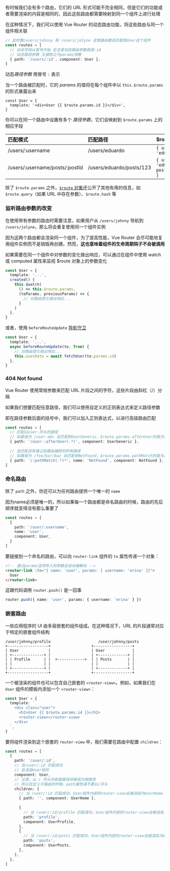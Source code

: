 有时候我们会有多个路由，它们的 URL 形式可能不完全相同，但是它们的功能或者需要渲染的内容是相同的，因此这些路由都需要映射到同一个组件上进行处理

在这种情况下，我们可以使用 Vue Router 的动态路由功能，将这些路由与同一个组件相关联

```ts
// 此时像/users/johnny 和 /users/jolyne 这类路由都会匹配到User这个组件
const routes = [
  // 动态字段以冒号开始 在这里动态路由参数就是:id
  // 动态路径参数 又被称之为params参数
  { path: '/users/:id', component: User },
]
```

动态*路径参数* 用冒号 `:` 表示

当一个路由被匹配时，它的 *params* 的值将在每个组件中以 `this.$route.params` 的形式暴露出来

```vue
const User = {
  template: '<div>User {{ $route.params.id }}</div>',
}
```



你可以在同一个路由中设置有多个 *路径参数*，它们会映射到 `$route.params` 上的相应字段

| 匹配模式                       | 匹配路径                 | $route.params                            |
| :----------------------------- | :----------------------- | :--------------------------------------- |
| /users/:username               | /users/eduardo           | `{ username: 'eduardo' }`                |
| /users/:username/posts/:postId | /users/eduardo/posts/123 | `{ username: 'eduardo', postId: '123' }` |

除了 `$route.params` 之外，[`$route` 对象](https://router.vuejs.org/zh/api/#routelocationnormalized)还公开了其他有用的信息，如 `$route.query`（如果 URL 中存在参数）、`$route.hash` 等



### 监听路由参数的改变

在使用带有参数的路由时需要注意，如果用户从 `/users/johnny` 导航到 `/users/jolyne`，那么将会重复使用同一个组件实例

因为这两个路由都会渲染同一个组件，为了提高性能，Vue Router 会尽可能地复用组件实例而不是销毁再创建。然而，**这也意味着组件的生命周期钩子不会被调用**

如果需要在同一个组件中对参数的变化做出响应，可以通过在组件中使用 watch 或 computed 属性来监视 $route 对象上的参数变化

```ts
const User = {
  template: '...',
  created() {
    this.$watch(
      () => this.$route.params,
      (toParams, previousParams) => {
        // 对路由变化做出响应...
      }
    )
  },
}
```

或者，使用 `beforeRouteUpdate` [导航守卫](https://router.vuejs.org/zh/guide/advanced/navigation-guards.html)

```ts
const User = {
  template: '...',
  async beforeRouteUpdate(to, from) {
    // 对路由变化做出响应...
    this.userData = await fetchUser(to.params.id)
  },
}
```



### 404 Not found

Vue Router 使用常规参数来匹配 URL 片段之间的字符，这些片段由斜杠（/）分隔

如果我们想要匹配任意路径，我们可以使用自定义的正则表达式来定义路径参数

即在路径参数后面的括号中，我们可以加入正则表达式，以进行高级路由匹配

```ts
const routes = [
  // 匹配以user-开头的路径
  // 如路径为 /user-abc 会匹配到UserGeneric，$route.params.afterUser的值为abc
  { path: '/user-:afterUser(.*)', component: UserGeneric },
  
  // 会匹配没有被之前路由捕获的所有路径 
  // 如路径为 /foo/bar/baz 会匹配到NotFound，$route.params.pathMatch的值为/foo/bar/baz
  { path: '/:pathMatch(.*)*', name: 'NotFound', component: NotFound },
]
```



### 命名路由

除了 `path` 之外，你还可以为任何路由提供一个唯一的 `name`

因为name必须是唯一的，所以如果每一个路由都是命名路由的时候，路由的先后顺序就变得没有那么重要了

```ts
const routes = [
  {
    path: '/user/:username',
    name: 'user',
    component: User,
  }
]
```

要链接到一个命名的路由，可以向 `router-link` 组件的 `to` 属性传递一个对象：

```html
<!-- 通过params选项传入的参数会自动编解码 -->
<router-link :to="{ name: 'user', params: { username: 'erina' }}">
  User
</router-link>
```

这跟代码调用 `router.push()` 是一回事

```ts
router.push({ name: 'user', params: { username: 'erina' } })
```



### 嵌套路由

一些应用程序的 UI 由多层嵌套的组件组成。在这种情况下，URL 的片段通常对应于特定的嵌套组件结构

```shell
/user/johnny/profile                     /user/johnny/posts
+------------------+                  +-----------------+
| User             |                  | User            |
| +--------------+ |                  | +-------------+ |
| | Profile      | |  +------------>  | | Posts       | |
| |              | |                  | |             | |
| +--------------+ |                  | +-------------+ |
+------------------+                  +-----------------+
```



一个被渲染的组件也可以包含自己嵌套的 `<router-view>`。例如，如果我们在 `User` 组件的模板内添加一个 `<router-view>`：

```ts
const User = {
  template: `
    <div class="user">
      <h2>User {{ $route.params.id }}</h2>
      <router-view></router-view>
    </div>
  `,
}
```

要将组件渲染到这个嵌套的 `router-view` 中，我们需要在路由中配置 `children`：

```ts
const routes = [
  {
    path: '/user/:id',
    // 当/user/:id 匹配成功
    // 会渲染User组件
    component: User,
    // 注意，以 / 开头的嵌套路径将被视为根路径
    // 所以在定义子路由的时候，path属性请不要以/开头
    children: [
      // 当 /user/:id 匹配成功，User组件内部的router-view会被渲染为UserHome
      { path: '', component: UserHome },
      
      {
        // 当 /user/:id/profile 匹配成功，User组件内部的router-view会被渲染为UserProfile
        path: 'profile',
        component: UserProfile,
      },
      {
        // 当 /user/:id/posts 匹配成功，User组件内部的router-view会被渲染为UserPosts
        path: 'posts',
        component: UserPosts,
      },
    ],
  },
]
```



